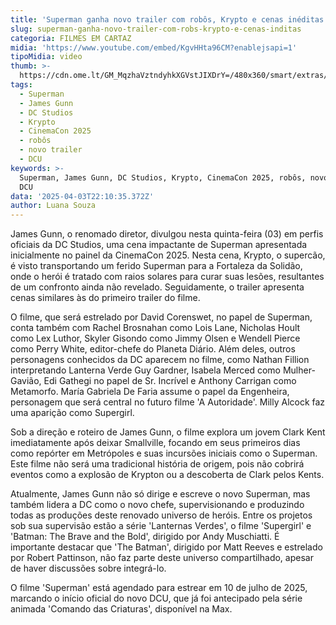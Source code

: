 ```yaml
---
title: 'Superman ganha novo trailer com robôs, Krypto e cenas inéditas'
slug: superman-ganha-novo-trailer-com-robs-krypto-e-cenas-inditas
categoria: FILMES EM CARTAZ
midia: 'https://www.youtube.com/embed/KgvHHta96CM?enablejsapi=1'
tipoMidia: video
thumb: >-
  https://cdn.ome.lt/GM_MqzhaVztndyhkXGVstJIXDrY=/480x360/smart/extras/conteudos/superman-2025.jpg
tags:
  - Superman
  - James Gunn
  - DC Studios
  - Krypto
  - CinemaCon 2025
  - robôs
  - novo trailer
  - DCU
keywords: >-
  Superman, James Gunn, DC Studios, Krypto, CinemaCon 2025, robôs, novo trailer,
  DCU
data: '2025-04-03T22:10:35.372Z'
author: Luana Souza
---
```


James Gunn, o renomado diretor, divulgou nesta quinta-feira (03) em perfis oficiais da DC Studios, uma cena impactante de Superman apresentada inicialmente no painel da CinemaCon 2025. Nesta cena, Krypto, o supercão, é visto transportando um ferido Superman para a Fortaleza da Solidão, onde o herói é tratado com raios solares para curar suas lesões, resultantes de um confronto ainda não revelado. Seguidamente, o trailer apresenta cenas similares às do primeiro trailer do filme.

O filme, que será estrelado por David Corenswet, no papel de Superman, conta também com Rachel Brosnahan como Lois Lane, Nicholas Hoult como Lex Luthor, Skyler Gisondo como Jimmy Olsen e Wendell Pierce como Perry White, editor-chefe do Planeta Diário. Além deles, outros personagens conhecidos da DC aparecem no filme, como Nathan Fillion interpretando Lanterna Verde Guy Gardner, Isabela Merced como Mulher-Gavião, Edi Gathegi no papel de Sr. Incrível e Anthony Carrigan como Metamorfo. María Gabriela De Faria assume o papel da Engenheira, personagem que será central no futuro filme 'A Autoridade'. Milly Alcock faz uma aparição como Supergirl.

Sob a direção e roteiro de James Gunn, o filme explora um jovem Clark Kent imediatamente após deixar Smallville, focando em seus primeiros dias como repórter em Metrópoles e suas incursões iniciais como o Superman. Este filme não será uma tradicional história de origem, pois não cobrirá eventos como a explosão de Krypton ou a descoberta de Clark pelos Kents.

Atualmente, James Gunn não só dirige e escreve o novo Superman, mas também lidera a DC como o novo chefe, supervisionando e produzindo todas as produções deste renovado universo de heróis. Entre os projetos sob sua supervisão estão a série 'Lanternas Verdes', o filme 'Supergirl' e 'Batman: The Brave and the Bold', dirigido por Andy Muschiatti. É importante destacar que 'The Batman', dirigido por Matt Reeves e estrelado por Robert Pattinson, não faz parte deste universo compartilhado, apesar de haver discussões sobre integrá-lo.

O filme 'Superman' está agendado para estrear em 10 de julho de 2025, marcando o início oficial do novo DCU, que já foi antecipado pela série animada 'Comando das Criaturas', disponível na Max.
